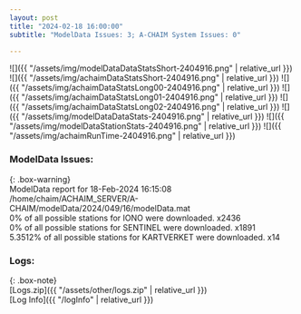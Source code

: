 ```yaml
---
layout: post
title: "2024-02-18 16:00:00"
subtitle: "ModelData Issues: 3; A-CHAIM System Issues: 0"

---
```


![]({{ "/assets/img/modelDataDataStatsShort-2404916.png" | relative_url }})
![]({{ "/assets/img/achaimDataStatsShort-2404916.png" | relative_url }})
![]({{ "/assets/img/achaimDataStatsLong00-2404916.png" | relative_url }})
![]({{ "/assets/img/achaimDataStatsLong01-2404916.png" | relative_url }})
![]({{ "/assets/img/achaimDataStatsLong02-2404916.png" | relative_url }})
![]({{ "/assets/img/modelDataDataStats-2404916.png" | relative_url }})
![]({{ "/assets/img/modelDataStationStats-2404916.png" | relative_url }})
![]({{ "/assets/img/achaimRunTime-2404916.png" | relative_url }})


### ModelData Issues:  
  
{: .box-warning}  
 ModelData report for 18-Feb-2024 16:15:08   
 /home/chaim/ACHAIM_SERVER/A-CHAIM/modelData/2024/049/16/modelData.mat   
 0% of all possible stations for IONO were downloaded. x2436   
 0% of all possible stations for SENTINEL were downloaded. x1891   
 5.3512% of all possible stations for KARTVERKET were downloaded. x14   
  


### Logs:  
  
{: .box-note}  
[Logs.zip]({{ "/assets/other/logs.zip" | relative_url }})  
[Log Info]({{ "/logInfo" | relative_url }})  
